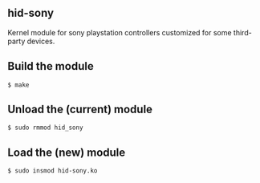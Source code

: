 ## hid-sony
Kernel module for sony playstation controllers customized for some third-party devices.

## Build the module
```
$ make
```

## Unload the (current) module
```
$ sudo rmmod hid_sony
```

## Load the (new) module
```
$ sudo insmod hid-sony.ko
```
